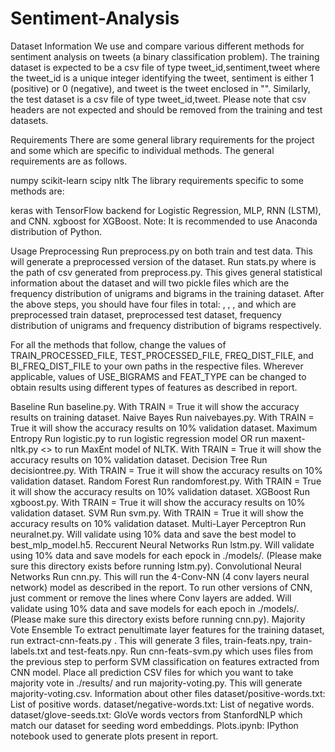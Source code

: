 # Sentiment-Analysis
Dataset Information
We use and compare various different methods for sentiment analysis on tweets (a binary classification problem). The training dataset is expected to be a csv file of type tweet_id,sentiment,tweet where the tweet_id is a unique integer identifying the tweet, sentiment is either 1 (positive) or 0 (negative), and tweet is the tweet enclosed in "". Similarly, the test dataset is a csv file of type tweet_id,tweet. Please note that csv headers are not expected and should be removed from the training and test datasets.

Requirements
There are some general library requirements for the project and some which are specific to individual methods. The general requirements are as follows.

numpy
scikit-learn
scipy
nltk
The library requirements specific to some methods are:

keras with TensorFlow backend for Logistic Regression, MLP, RNN (LSTM), and CNN.
xgboost for XGBoost.
Note: It is recommended to use Anaconda distribution of Python.

Usage
Preprocessing
Run preprocess.py <raw-csv-path> on both train and test data. This will generate a preprocessed version of the dataset.
Run stats.py <preprocessed-csv-path> where <preprocessed-csv-path> is the path of csv generated from preprocess.py. This gives general statistical information about the dataset and will two pickle files which are the frequency distribution of unigrams and bigrams in the training dataset.
After the above steps, you should have four files in total: <preprocessed-train-csv>, <preprocessed-test-csv>, <freqdist>, and <freqdist-bi> which are preprocessed train dataset, preprocessed test dataset, frequency distribution of unigrams and frequency distribution of bigrams respectively.

For all the methods that follow, change the values of TRAIN_PROCESSED_FILE, TEST_PROCESSED_FILE, FREQ_DIST_FILE, and BI_FREQ_DIST_FILE to your own paths in the respective files. Wherever applicable, values of USE_BIGRAMS and FEAT_TYPE can be changed to obtain results using different types of features as described in report.

Baseline
Run baseline.py. With TRAIN = True it will show the accuracy results on training dataset.
Naive Bayes
Run naivebayes.py. With TRAIN = True it will show the accuracy results on 10% validation dataset.
Maximum Entropy
Run logistic.py to run logistic regression model OR run maxent-nltk.py <> to run MaxEnt model of NLTK. With TRAIN = True it will show the accuracy results on 10% validation dataset.
Decision Tree
Run decisiontree.py. With TRAIN = True it will show the accuracy results on 10% validation dataset.
Random Forest
Run randomforest.py. With TRAIN = True it will show the accuracy results on 10% validation dataset.
XGBoost
Run xgboost.py. With TRAIN = True it will show the accuracy results on 10% validation dataset.
SVM
Run svm.py. With TRAIN = True it will show the accuracy results on 10% validation dataset.
Multi-Layer Perceptron
Run neuralnet.py. Will validate using 10% data and save the best model to best_mlp_model.h5.
Reccurent Neural Networks
Run lstm.py. Will validate using 10% data and save models for each epock in ./models/. (Please make sure this directory exists before running lstm.py).
Convolutional Neural Networks
Run cnn.py. This will run the 4-Conv-NN (4 conv layers neural network) model as described in the report. To run other versions of CNN, just comment or remove the lines where Conv layers are added. Will validate using 10% data and save models for each epoch in ./models/. (Please make sure this directory exists before running cnn.py).
Majority Vote Ensemble
To extract penultimate layer features for the training dataset, run extract-cnn-feats.py <saved-model>. This will generate 3 files, train-feats.npy, train-labels.txt and test-feats.npy.
Run cnn-feats-svm.py which uses files from the previous step to perform SVM classification on features extracted from CNN model.
Place all prediction CSV files for which you want to take majority vote in ./results/ and run majority-voting.py. This will generate majority-voting.csv.
Information about other files
dataset/positive-words.txt: List of positive words.
dataset/negative-words.txt: List of negative words.
dataset/glove-seeds.txt: GloVe words vectors from StanfordNLP which match our dataset for seeding word embeddings.
Plots.ipynb: IPython notebook used to generate plots present in report.
